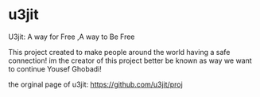 # u3jit
U3jit: A way for Free ,A way to Be Free


This project created to make people around the world having a safe connection!
im the creator of this project better be known as way we want to continue Yousef Ghobadi!

the orginal page of u3jit: https://github.com/u3jit/proj
